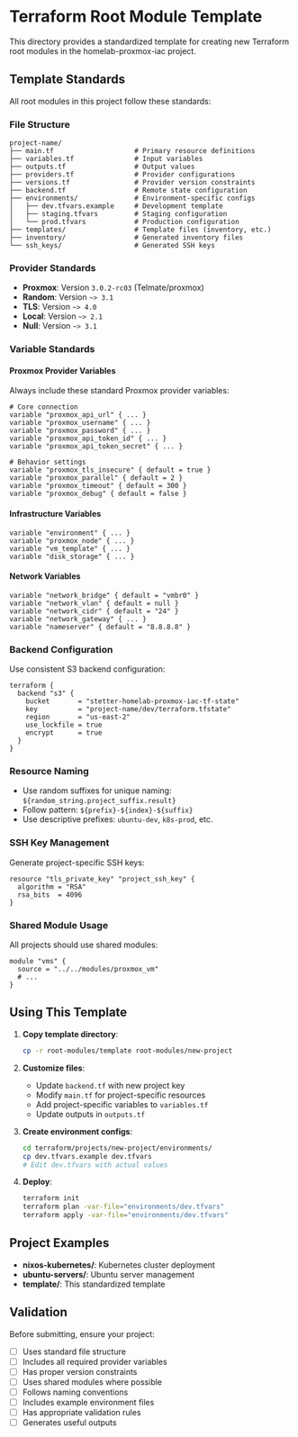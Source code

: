 # Terraform Root Module Template

This directory provides a standardized template for creating new Terraform root modules in the homelab-proxmox-iac project.

## Template Standards

All root modules in this project follow these standards:

### File Structure
```
project-name/
├── main.tf                    # Primary resource definitions
├── variables.tf               # Input variables
├── outputs.tf                 # Output values
├── providers.tf               # Provider configurations  
├── versions.tf                # Provider version constraints
├── backend.tf                 # Remote state configuration
├── environments/              # Environment-specific configs
│   ├── dev.tfvars.example     # Development template
│   ├── staging.tfvars         # Staging configuration
│   └── prod.tfvars            # Production configuration
├── templates/                 # Template files (inventory, etc.)
├── inventory/                 # Generated inventory files
└── ssh_keys/                  # Generated SSH keys
```

### Provider Standards

- **Proxmox**: Version `3.0.2-rc03` (Telmate/proxmox)
- **Random**: Version `~> 3.1`
- **TLS**: Version `~> 4.0` 
- **Local**: Version `~> 2.1`
- **Null**: Version `~> 3.1`

### Variable Standards

#### Proxmox Provider Variables
Always include these standard Proxmox provider variables:

```hcl
# Core connection
variable "proxmox_api_url" { ... }
variable "proxmox_username" { ... }
variable "proxmox_password" { ... }
variable "proxmox_api_token_id" { ... }
variable "proxmox_api_token_secret" { ... }

# Behavior settings
variable "proxmox_tls_insecure" { default = true }
variable "proxmox_parallel" { default = 2 }
variable "proxmox_timeout" { default = 300 }
variable "proxmox_debug" { default = false }
```

#### Infrastructure Variables
```hcl
variable "environment" { ... }
variable "proxmox_node" { ... }
variable "vm_template" { ... }
variable "disk_storage" { ... }
```

#### Network Variables
```hcl
variable "network_bridge" { default = "vmbr0" }
variable "network_vlan" { default = null }
variable "network_cidr" { default = "24" }
variable "network_gateway" { ... }
variable "nameserver" { default = "8.8.8.8" }
```

### Backend Configuration

Use consistent S3 backend configuration:

```hcl
terraform {
  backend "s3" {
    bucket       = "stetter-homelab-proxmox-iac-tf-state"
    key          = "project-name/dev/terraform.tfstate"
    region       = "us-east-2"
    use_lockfile = true
    encrypt      = true
  }
}
```

### Resource Naming

- Use random suffixes for unique naming: `${random_string.project_suffix.result}`
- Follow pattern: `${prefix}-${index}-${suffix}`
- Use descriptive prefixes: `ubuntu-dev`, `k8s-prod`, etc.

### SSH Key Management

Generate project-specific SSH keys:

```hcl
resource "tls_private_key" "project_ssh_key" {
  algorithm = "RSA"
  rsa_bits  = 4096
}
```

### Shared Module Usage

All projects should use shared modules:

```hcl
module "vms" {
  source = "../../modules/proxmox_vm"
  # ...
}
```

## Using This Template

1. **Copy template directory**:
   ```bash
   cp -r root-modules/template root-modules/new-project
   ```

2. **Customize files**:
   - Update `backend.tf` with new project key
   - Modify `main.tf` for project-specific resources
   - Add project-specific variables to `variables.tf`
   - Update outputs in `outputs.tf`

3. **Create environment configs**:
   ```bash
   cd terraform/projects/new-project/environments/
   cp dev.tfvars.example dev.tfvars
   # Edit dev.tfvars with actual values
   ```

4. **Deploy**:
   ```bash
   terraform init
   terraform plan -var-file="environments/dev.tfvars"
   terraform apply -var-file="environments/dev.tfvars"
   ```

## Project Examples

- **nixos-kubernetes/**: Kubernetes cluster deployment
- **ubuntu-servers/**: Ubuntu server management
- **template/**: This standardized template

## Validation

Before submitting, ensure your project:

- [ ] Uses standard file structure
- [ ] Includes all required provider variables
- [ ] Has proper version constraints
- [ ] Uses shared modules where possible
- [ ] Follows naming conventions
- [ ] Includes example environment files
- [ ] Has appropriate validation rules
- [ ] Generates useful outputs